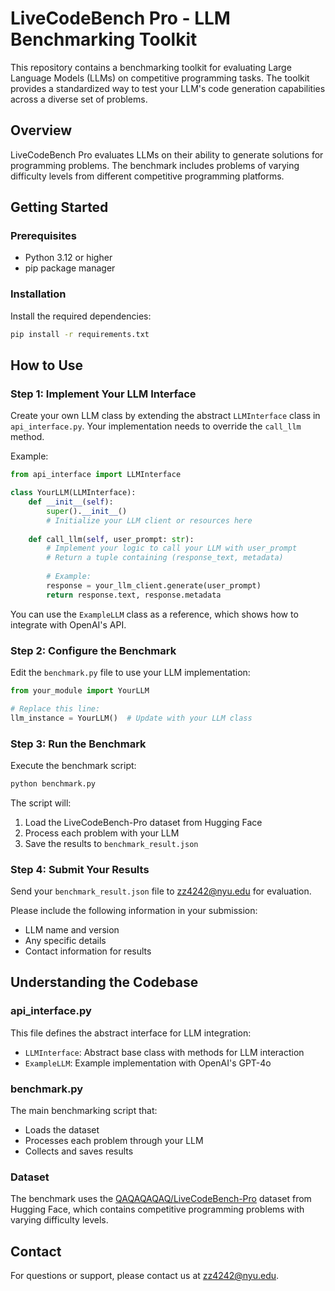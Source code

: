 # LiveCodeBench Pro - LLM Benchmarking Toolkit

This repository contains a benchmarking toolkit for evaluating Large Language Models (LLMs) on competitive programming tasks. The toolkit provides a standardized way to test your LLM's code generation capabilities across a diverse set of problems.

## Overview

LiveCodeBench Pro evaluates LLMs on their ability to generate solutions for programming problems. The benchmark includes problems of varying difficulty levels from different competitive programming platforms.

## Getting Started

### Prerequisites

- Python 3.12 or higher
- pip package manager

### Installation

Install the required dependencies:
   ```bash
   pip install -r requirements.txt
   ```

## How to Use

### Step 1: Implement Your LLM Interface

Create your own LLM class by extending the abstract `LLMInterface` class in `api_interface.py`. Your implementation needs to override the `call_llm` method.

Example:
```python
from api_interface import LLMInterface

class YourLLM(LLMInterface):
    def __init__(self):
        super().__init__()
        # Initialize your LLM client or resources here
        
    def call_llm(self, user_prompt: str):
        # Implement your logic to call your LLM with user_prompt
        # Return a tuple containing (response_text, metadata)
        
        # Example:
        response = your_llm_client.generate(user_prompt)
        return response.text, response.metadata
```

You can use the `ExampleLLM` class as a reference, which shows how to integrate with OpenAI's API.

### Step 2: Configure the Benchmark

Edit the `benchmark.py` file to use your LLM implementation:

```python
from your_module import YourLLM

# Replace this line:
llm_instance = YourLLM()  # Update with your LLM class
```

### Step 3: Run the Benchmark

Execute the benchmark script:

```bash
python benchmark.py
```

The script will:
1. Load the LiveCodeBench-Pro dataset from Hugging Face
2. Process each problem with your LLM
3. Save the results to `benchmark_result.json`

### Step 4: Submit Your Results

Send your `benchmark_result.json` file to zz4242@nyu.edu for evaluation.

Please include the following information in your submission:
- LLM name and version
- Any specific details
- Contact information for results

## Understanding the Codebase

### api_interface.py

This file defines the abstract interface for LLM integration:
- `LLMInterface`: Abstract base class with methods for LLM interaction
- `ExampleLLM`: Example implementation with OpenAI's GPT-4o

### benchmark.py

The main benchmarking script that:
- Loads the dataset
- Processes each problem through your LLM
- Collects and saves results

### Dataset

The benchmark uses the [QAQAQAQAQ/LiveCodeBench-Pro](https://huggingface.co/datasets/QAQAQAQAQ/LiveCodeBench-Pro) dataset from Hugging Face, which contains competitive programming problems with varying difficulty levels.



## Contact

For questions or support, please contact us at zz4242@nyu.edu.